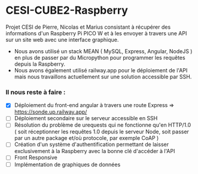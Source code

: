 # CESI-CUBE2-Raspberry
Projet CESI de Pierre, Nicolas et Marius consistant à récupérer des informations d'un Raspberry Pi PICO W et à les envoyer à travers une API sur un site web avec une interface graphique.
- Nous avons utilisé un stack MEAN ( MySQL, Express, Angular, NodeJS ) en plus de passer par du Micropython pour programmer les requêtes depuis la Raspberry.
- Nous avons également utilisé railway.app pour le déploiement de l'API mais nous travaillons actuellement sur une solution accessible par SSH.

### Il nous reste à faire :
- [x] Déploiement du front-end angular à travers une route Express => https://sonde.up.railway.app/
- [ ] Déploiement secondaire sur le serveur accessible en SSH
- [ ] Résolution du problème de urequests qui ne fonctionne qu'en HTTP/1.0 ( soit réceptionner les requêtes 1.0 depuis le serveur Node, soit passer par un autre package et/où protocole, par exemple CoAP )
- [ ] Création d'un système d'authentification permettant de laisser exclusivement à la Raspberry avec la bonne clé d'accéder à l'API
- [ ] Front Responsive
- [ ] Implémentation de graphiques de données
